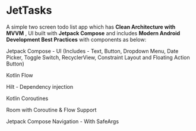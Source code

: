 # JetTasks
A simple two screen todo list app which has **Clean Architecture with MVVM** , UI built with **Jetpack Compose** and includes **Modern Android Development Best Practices** with components as below:

Jetpack Compose - UI
(Includes - Text, Button, Dropdown Menu, Date Picker, Toggle Switch, RecyclerView, Constraint Layout and Floating Action Button)

Kotlin Flow

Hilt - Dependency injection

Kotlin Coroutines

Room with Coroutine & Flow Support

Jetpack Compose Navigation - With SafeArgs
